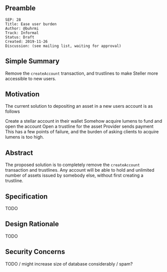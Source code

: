 ## Preamble

```
SEP: 28
Title: Ease user burden
Author: @buhrmi
Track: Informal
Status: Draft
Created: 2019-11-26
Discussion: (see mailing list, waiting for approval)
```

## Simple Summary
Remove the `createAccount` transaction, and trustlines to make Steller more accessible to new users.

## Motivation
The current solution to depositing an asset in a new users account is as follows

Create a stellar account in their wallet
Somehow acquire lumens to fund and open the account
Open a trustline for the asset
Provider sends payment
This has a few points of failure, and the burden of asking clients to acquire lumens is too high.

## Abstract
The proposed solution is to completely remove the `createAccount` transaction and trustlines.
Any account will be able to hold and unlimited number of assets issued by somebody else, without first creating a trustline.

## Specification
TODO

## Design Rationale
TODO

## Security Concerns
TODO / might increase size of database considerably / spam?
